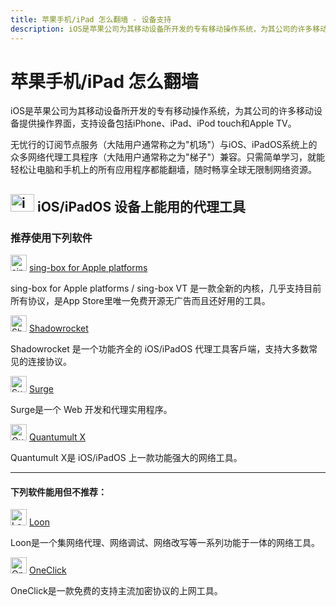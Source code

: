 ```yaml
---
title: 苹果手机/iPad 怎么翻墙 - 设备支持
description: iOS是苹果公司为其移动设备所开发的专有移动操作系统，为其公司的许多移动设备提供操作界面，支持设备包括iPhone、iPad、iPod touch和Apple TV。
---
```


# 苹果手机/iPad 怎么翻墙

iOS是苹果公司为其移动设备所开发的专有移动操作系统，为其公司的许多移动设备提供操作界面，支持设备包括iPhone、iPad、iPod touch和Apple TV。

无忧行的订阅节点服务（大陆用户通常称之为"机场"）与iOS、iPadOS系统上的众多网络代理工具程序（大陆用户通常称之为"梯子"）兼容。只需简单学习，就能轻松让电脑和手机上的所有应用程序都能翻墙，随时畅享全球无限制网络资源。

## <img src="/images/image_spaces_2FtaiByLw8cj0IZKJTlaiM_2Fuploads_2F7GBp8VQdHNWWH3aalDTP_2Fios_3.svg" width="38" height="28" alt="iOS图标"> **iOS/iPadOS 设备上能用的代理工具**

### 推荐使用下列软件

<img src="/images/image_spaces_2FtaiByLw8cj0IZKJTlaiM_2Fuploads_2FX6LBfzRlMdWyQVvPC9eg_2Fimage_1.png" width="26" height="26" alt="sing-box图标"> [sing-box for Apple platforms](/tool/sing-boxforapple)

sing-box for Apple platforms / sing-box VT 是一款全新的内核，几乎支持目前所有协议，是App Store里唯一免费开源无广告而且还好用的工具。

<img src="/images/image_shadowrocket_2.png" width="26" height="26" alt="Shadowrocket图标"> [Shadowrocket](/tool/shadowrocket)

Shadowrocket 是一个功能齐全的 iOS/iPadOS 代理工具客戶端，支持大多数常见的连接协议。

<img src="/images/image_surge_3.png" width="26" height="26" alt="Surge图标"> [Surge](/tool/surge)

Surge是一个 Web 开发和代理实用程序。

<img src="/images/image_quantumultx_1.png" width="26" height="26" alt="Quantumult X图标"> [Quantumult X](/tool/quantumult-x)

Quantumult X是 iOS/iPadOS 上一款功能强大的网络工具。

---

#### 下列软件能用但不推荐：

<img src="/images/image_spaces_2FtaiByLw8cj0IZKJTlaiM_2Fuploads_2Fws9jtv8bFaMiuYKmsAZX_2Floon_2.png" width="26" height="26" alt="Loon图标"> [Loon](/tool/loon)

Loon是一个集网络代理、网络调试、网络改写等一系列功能于一体的网络工具。

<img src="/images/image_oneclick_3.png" width="26" height="26" alt="OneClick图标"> [OneClick](/tool/oneclick)

OneClick是一款免费的支持主流加密协议的上网工具。
